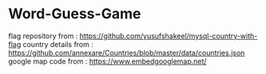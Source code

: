 # Word-Guess-Game
flag repository from : https://github.com/yusufshakeel/mysql-country-with-flag
country details from : https://github.com/annexare/Countries/blob/master/data/countries.json
google map code from : https://www.embedgooglemap.net/